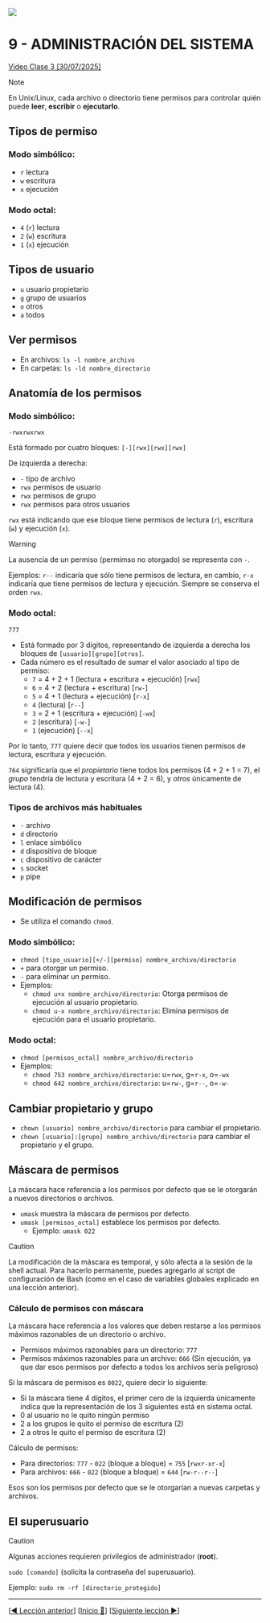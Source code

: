 ![](../Images/header.jpg)

# 9 - ADMINISTRACIÓN DEL SISTEMA

[Vídeo Clase 3 [30/07/2025]](https://www.twitch.tv/videos/2527141423)

> [!NOTE]  
> 
> En Unix/Linux, cada archivo o directorio tiene permisos para controlar quién puede **leer**, **escribir** o **ejecutarlo**.

## Tipos de permiso

### Modo simbólico:

* `r` lectura
* `w` escritura
* `x` ejecución

### Modo octal:

* `4` (`r`) lectura
* `2` (`w`) escritura
* `1` (`x`) ejecución

## Tipos de usuario

* `u` usuario propietario
* `g` grupo de usuarios
* `o` otros
* `a` todos

## Ver permisos

* En archivos: `ls -l nombre_archivo`
* En carpetas: `ls -ld nombre_directorio`

## Anatomía de los permisos

### Modo simbólico:

`-rwxrwxrwx`

Está formado por cuatro bloques: `[-][rwx][rwx][rwx]`

De izquierda a derecha:

* `-` tipo de archivo
* `rwx` permisos de usuario
* `rwx` permisos de grupo
* `rwx` permisos para otros usuarios

`rwx` está indicando que ese bloque tiene permisos de lectura (`r`), escritura (`w`) y ejecución (`x`).

> [!WARNING]  
> 
> La ausencia de un permiso (permimso no otorgado) se representa con `-`.
> 
> Ejemplos: `r--` indicaría que sólo tiene permisos de lectura, en cambio, `r-x` indicaría que tiene permisos de lectura y ejecución. Siempre se conserva el orden `rwx`.

### Modo octal:

`777`

* Está formado por 3 dígitos, representando de izquierda a derecha los bloques de `[usuario][grupo][otros]`.
* Cada número es el resultado de sumar el valor asociado al tipo de permiso:
	* `7` = 4 + 2 + 1 (lectura + escritura + ejecución) [`rwx`]
	* `6` = 4 + 2 (lectura + escritura) [`rw-`]
	* `5` = 4 + 1 (lectura + ejecución) [`r-x`]
	* `4` (lectura) [`r--`]
	* `3` = 2 + 1 (escritura + ejecución) [`-wx`]
	* `2` (escritura) [`-w-`]
	* `1` (ejecución) [`--x`]

Por lo tanto, `777` quiere decir que todos los usuarios tienen permisos de lectura, escritura y ejecución.

`764` significaría que el *propietario* tiene todos los permisos (4 + 2 + 1 = 7), el *grupo* tendría de lectura y escritura (4 + 2 = 6), y *otros* únicamente de lectura (4).

### Tipos de archivos más habituales

* `-` archivo
* `d` directorio
* `l` enlace simbólico
* `d` dispositivo de bloque
* `c` dispositivo de carácter
* `s` socket
* `p` pipe

## Modificación de permisos

* Se utiliza el comando `chmod`.

### Modo simbólico:

* `chmod [tipo_usuario][+/-][permiso] nombre_archivo/directorio`
* `+` para otorgar un permiso.
* `-` para eliminar un permiso.
* Ejemplos:
	* `chmod u+x nombre_archivo/directorio`: Otorga permisos de ejecución al usuario propietario.
	* `chmod u-x nombre_archivo/directorio`: Elimina permisos de ejecución para el usuario propietario.

### Modo octal:

* `chmod [permisos_octal] nombre_archivo/directorio`
* Ejemplos:
	* `chmod 753 nombre_archivo/directorio`: u=`rwx`, g=`r-x`, o=`-wx`
	* `chmod 642 nombre_archivo/directorio`: u=`rw-`, g=`r--`, o=`-w-`

## Cambiar propietario y grupo

* `chown [usuario] nombre_archivo/directorio` para cambiar el propietario.
* `chown [usuario]:[grupo] nombre_archivo/directorio` para cambiar el propietario y el grupo.

## Máscara de permisos

La máscara hace referencia a los permisos por defecto que se le otorgarán a nuevos directorios o archivos.

* `umask` muestra la máscara de permisos por defecto.
* `umask [permisos_octal]` establece los permisos por defecto.
	* Ejemplo: `umask 022`

> [!CAUTION]
> 
> La modificación de la máscara es temporal, y sólo afecta a la sesión de la shell actual. Para hacerlo permanente, puedes agregarlo al script de configuración de Bash (como en el caso de variables globales explicado en una lección anterior).

### Cálculo de permisos con máscara

La máscara hace referencia a los valores que deben restarse a los permisos máximos razonables de un directorio o archivo.

* Permisos máximos razonables para un directorio: `777`
* Permisos máximos razonables para un archivo: `666` (Sin ejecución, ya que dar esos permisos por defecto a todos los archivos sería peligroso)

Si la máscara de permisos es `0022`, quiere decir lo siguiente:

* Si la máscara tiene 4 dígitos, el primer cero de la izquierda únicamente indica que la representación de los 3 siguientes está en sistema octal.
* 0 al usuario no le quito ningún permiso
* 2 a los grupos le quito el permiso de escritura (2)
* 2 a otros le quito el permiso de escritura (2)

Cálculo de permisos:

* Para directorios: `777` - `022` (bloque a bloque) = `755` [`rwxr-xr-x`]
* Para archivos: `666` - `022` (bloque a bloque) = `644` [`rw-r--r--`]

Esos son los permisos por defecto que se le otorgarían a nuevas carpetas y archivos.

## El superusuario

> [!CAUTION]
> 
> Algunas acciones requieren privilegios de administrador (**root**).
> 
> `sudo [comando]` (solicita la contraseña del superusuario).
> 
> Ejemplo: `sudo rm -rf [directorio_protegido]`

---

[[◀️ Lección anterior](./08_BASIC_EDITORS_EXERCISES.md)] [[Inicio 🔼](../README.md)] [[Siguiente lección ▶️](./10_SYSTEM_ADMIN_EXERCISES.md)]